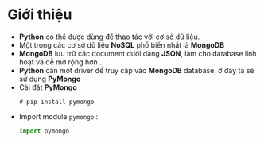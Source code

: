 # Giới thiệu
- **Python** có thể được dùng để thao tác với cơ sở dữ liệu.
- Một trong các cơ sở dũ liệu **NoSQL** phổ biến nhất là **MongoDB**
- **MongoDB** lưu trữ các document dưới dạng **JSON**, làm cho database linh hoạt và dễ mở rộng hơn .
- **Python** cần một driver để truy cập vào **MongoDB** database, ở đây ta sẽ sử dụng **PyMongo**
- Cài đặt **PyMongo** :
    ```
    # pip install pymongo
    ```
- Import module `pymongo` :
    ```py
    import pymongo
    ```

